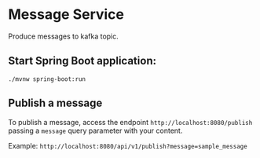 # Message Service
Produce messages to kafka topic.


## Start Spring Boot application:
```
./mvnw spring-boot:run
```

## Publish a message
To publish a message, access the endpoint `http://localhost:8080/publish` passing a `message` query parameter with your content.  

Example: `http://localhost:8080/api/v1/publish?message=sample_message`
